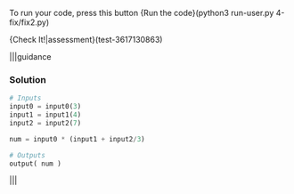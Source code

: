 To run your code, press this button {Run the code}(python3 run-user.py 4-fix/fix2.py)

{Check It!|assessment}(test-3617130863)

|||guidance
### Solution
```python 
# Inputs
input0 = input0(3)
input1 = input1(4)
input2 = input2(7)

num = input0 * (input1 + input2/3)

# Outputs
output( num )
```
|||
